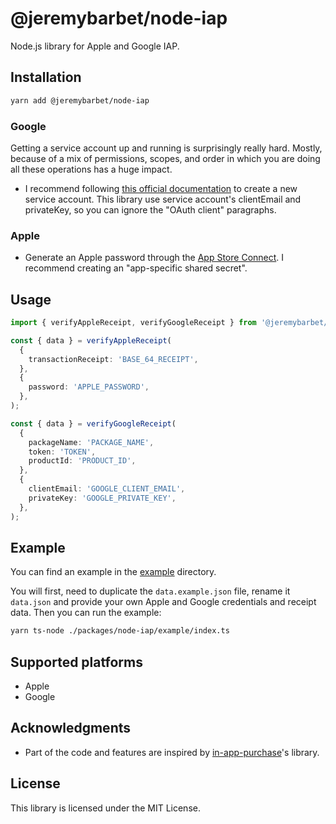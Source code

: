 # @jeremybarbet/node-iap

Node.js library for Apple and Google IAP.

## Installation

```bash
yarn add @jeremybarbet/node-iap
```

### Google

Getting a service account up and running is surprisingly really hard. Mostly, because of a mix of permissions, scopes, and order in which you are doing all these operations has a huge impact.

- I recommend following [this official documentation](https://developers.google.com/android-publisher/getting_started?hl=en#configure_oauth_and_service_accounts) to create a new service account. This library use service account's clientEmail and privateKey, so you can ignore the "OAuth client" paragraphs.

### Apple

- Generate an Apple password through the [App Store Connect](https://help.apple.com/app-store-connect/#/devf341c0f01). I recommend creating an "app-specific shared secret".

## Usage

```ts
import { verifyAppleReceipt, verifyGoogleReceipt } from '@jeremybarbet/node-iap';

const { data } = verifyAppleReceipt(
  {
    transactionReceipt: 'BASE_64_RECEIPT',
  },
  {
    password: 'APPLE_PASSWORD',
  },
);

const { data } = verifyGoogleReceipt(
  {
    packageName: 'PACKAGE_NAME',
    token: 'TOKEN',
    productId: 'PRODUCT_ID',
  },
  {
    clientEmail: 'GOOGLE_CLIENT_EMAIL',
    privateKey: 'GOOGLE_PRIVATE_KEY',
  },
);
```

## Example

You can find an example in the [example](./example/index.ts) directory.

You will first, need to duplicate the `data.example.json` file, rename it `data.json` and provide your own Apple and Google credentials and receipt data. Then you can run the example:

```bash
yarn ts-node ./packages/node-iap/example/index.ts
```

## Supported platforms

- Apple
- Google

## Acknowledgments

- Part of the code and features are inspired by [in-app-purchase](https://github.com/voltrue2/in-app-purchase)'s library.

## License

This library is licensed under the MIT License.
